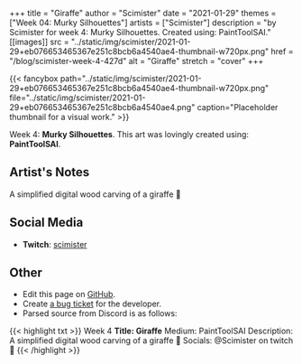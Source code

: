 +++
title =       "Giraffe"
author =      "Scimister"
date =        "2021-01-29"
themes =      ["Week 04: Murky Silhouettes"]
artists =     ["Scimister"]
description = "by Scimister for week 4: Murky Silhouettes. Created using: PaintToolSAI."
[[images]]
              src = "../static/img/scimister/2021-01-29+eb076653465367e251c8bcb6a4540ae4-thumbnail-w720px.png"
              href = "/blog/scimister-week-4-427d"
              alt = "Giraffe"
              stretch = "cover"
+++


{{< fancybox path="../static/img/scimister/2021-01-29+eb076653465367e251c8bcb6a4540ae4-thumbnail-w720px.png" file="../static/img/scimister/2021-01-29+eb076653465367e251c8bcb6a4540ae4.png" caption="Placeholder thumbnail for a visual work." >}}


Week 4: **Murky Silhouettes**. This art was lovingly created using: **PaintToolSAI**.

## Artist's Notes

A simplified digital wood carving of a giraffe 🐘

## Social Media

- **Twitch**: <a href='https://twitch.tv/scimister' target='_blank'>scimister</a>

## Other

- Edit this page on [GitHub](https://github.com/teaminkling/web-refresh/edit/main/content/blog/scimister-week-4-427d.md).
- Create [a bug ticket](https://github.com/teaminkling/web-refresh/issues/new?assignees=&labels=bug&template=problem-report.md&title=) for the developer.
- Parsed source from Discord is as follows:

{{< highlight txt >}}
Week 4
**Title: Giraffe**
Medium: PaintToolSAI
Description: A simplified digital wood carving of a giraffe 🐘 
Socials: @Scimister on twitch 🦒
{{< /highlight >}}